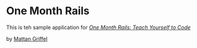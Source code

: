 # One Month Rails

This is teh sample application for
[*One Month Rails: Teach Yourself to Code*](http://onemonthrails.com)

by [Mattan Griffel](http://mattangriffel.com)


